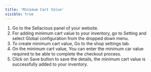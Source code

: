 ```yaml
---
title: 'Minimum Cart Value'
visible: true
---
```


1. Go to the Sellacious panel of your website.
2. For adding minimum cart value to your inventory, go to Setting and select Global configuration from the dropped down menu.
3. To create minimum cart value, Go to the shop settings tab.
4. On the minimum cart value, You can enter the minimum car value required to be able to complete the checkout process.
5. Click on Save button to save the details, the minimum cart value is successfully added to your inventory.


